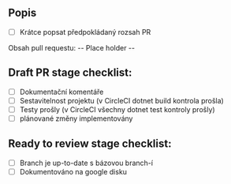 ## Popis

- [ ] Krátce popsat předpokládaný rozsah PR

Obsah pull requestu: -- Place holder --

## Draft PR stage checklist:

- [ ] Dokumentační komentáře
- [ ] Sestavitelnost projektu (v CircleCI dotnet build kontrola prošla)
- [ ] Testy prošly (v CircleCI všechny dotnet test kontroly prošly)
- [ ] plánované změny implementovány

## Ready to review stage checklist:

- [ ] Branch je up-to-date s bázovou branch-í
- [ ] Dokumentováno na google disku
